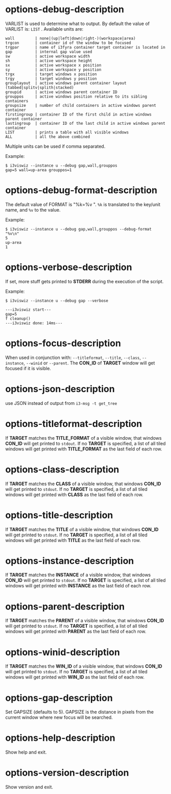 # options-debug-description

VARLIST is used to determine what to output. By
default the value of VARLIST is: `LIST` .
Available units are:  

```text
wall         | none|(up|left|down|right-)(workspace|area)
trgcon       | container id of the window to be focused
trgpar       | name of i3fyra container target container is located in
gap          | internal gap value used
sw           | active workspace width
sh           | active workspace height
sx           | active workspace x position
sy           | active workspace y position
trgx         | target windows x position
trgy         | target windows y position
grouplayout  | active windows parent container layout (tabbed|splitv|splith|stacked)
groupid      | active windows parent container ID
grouppos     | active windows position relative to its sibling containers
groupsize    | number of child containers in active windows parent container
firstingroup | container ID of the first child in active windows parent container
lastingroup  | container ID of the last child in active windows parent container
LIST         | prints a table with all visible windows
ALL          | all the above combined
```

Multiple units can be used if comma separated.

Example:  
```text
$ i3viswiz --instance u --debug gap,wall,grouppos
gap=5 wall=up-area grouppos=1 
```

# options-debug-format-description

The default value of FORMAT is "%k=%v ".  `%k` is
translated to the key/unit name, and `%v` to the
value.  

Example:  
```text
$ i3viswiz --instance u --debug gap,wall,grouppos --debug-format "%v\n"
5
up-area
1 
```

# options-verbose-description

If set, more stuff gets printed to **STDERR**
during the execution of the script.

Example:  
```text
$ i3viswiz --instance u --debug gap --verbose 

---i3viswiz start---
gap=5 
f cleanup()
---i3viswiz done: 14ms---
```

# options-focus-description

When used in conjunction with: `--titleformat`, `--title`, `--class`, `--instance`, `--winid` or `--parent`. The **CON_ID** of **TARGET** window will get focused if it is visible.

# options-json-description
use JSON instead of output from  `i3-msg -t get_tree` 

# options-titleformat-description

If **TARGET** matches the **TITLE_FORMAT** of a visible window, that windows 
**CON_ID** will get printed to `stdout`.
If no **TARGET** is specified, a list of all tiled windows will get printed with 
**TITLE_FORMAT** as the last field of each row. 

# options-class-description

If **TARGET** matches the **CLASS** of a visible window, that windows 
**CON_ID** will get printed to `stdout`.
If no **TARGET** is specified, a list of all tiled windows will get printed with 
**CLASS** as the last field of each row.

# options-title-description

If **TARGET** matches the **TITLE** of a visible window, that windows 
**CON_ID** will get printed to `stdout`.
If no **TARGET** is specified, a list of all tiled windows will get printed with 
**TITLE** as the last field of each row.

# options-instance-description

If **TARGET** matches the **INSTANCE** of a visible window, that windows 
**CON_ID** will get printed to `stdout`.
If no **TARGET** is specified, a list of all tiled windows will get printed with 
**INSTANCE** as the last field of each row.

# options-parent-description

If **TARGET** matches the **PARENT** of a visible window, that windows 
**CON_ID** will get printed to `stdout`.
If no **TARGET** is specified, a list of all tiled windows will get printed with 
**PARENT** as the last field of each row.

# options-winid-description

If **TARGET** matches the **WIN_ID** of a visible window, that windows 
**CON_ID** will get printed to `stdout`.
If no **TARGET** is specified, a list of all tiled windows will get printed with 
**WIN_ID** as the last field of each row.


# options-gap-description

Set GAPSIZE (defaults to 5). GAPSIZE is the distance in pixels from the current window where new focus will be searched.  

# options-help-description
Show help and exit.

# options-version-description
Show version and exit.
